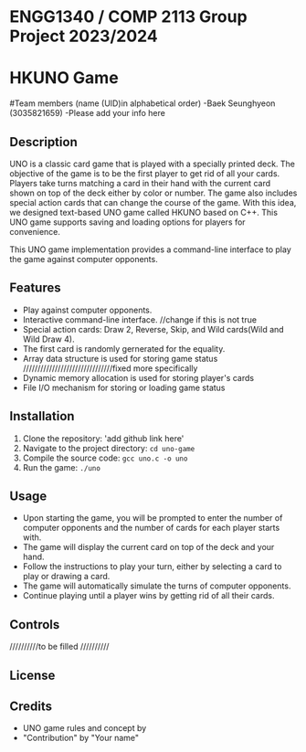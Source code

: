 # ENGG1340 / COMP 2113 Group Project 2023/2024
# HKUNO Game
#Team members
(name (UID)in alphabetical order)
-Baek Seunghyeon (3035821659)
-Please add your info here

## Description
UNO is a classic card game that is played with a specially printed deck. The objective of the game is to be the first player to get rid of all your cards. Players take turns matching a card in their hand with the current card shown on top of the deck either by color or number. The game also includes special action cards that can change the course of the game. With this idea, we designed text-based UNO game called HKUNO based on C++. This UNO game supports saving and loading options for players for convenience.  

This UNO game implementation provides a command-line interface to play the game against computer opponents.

## Features
- Play against computer opponents.
- Interactive command-line interface. //change if this is not true
- Special action cards: Draw 2, Reverse, Skip, and Wild cards(Wild and Wild Draw 4).
- The first card is randomly gernerated for the equality.
- Array data structure is used for storing game status ///////////////////////////////fixed more specifically
- Dynamic memory allocation is used for storing player's cards
- File I/O mechanism for storing or loading game status

## Installation
1. Clone the repository: 'add github link here'
2. Navigate to the project directory: `cd uno-game`
3. Compile the source code: `gcc uno.c -o uno`
4. Run the game: `./uno`

## Usage
- Upon starting the game, you will be prompted to enter the number of computer opponents and the number of cards for each player starts with.
- The game will display the current card on top of the deck and your hand.
- Follow the instructions to play your turn, either by selecting a card to play or drawing a card.
- The game will automatically simulate the turns of computer opponents.
- Continue playing until a player wins by getting rid of all their cards.

## Controls
//////////to be filled //////////

## License


## Credits
- UNO game rules and concept by
- "Contribution" by "Your name"

